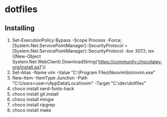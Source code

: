 # dotfiles

## Installing
1. Set-ExecutionPolicy Bypass -Scope Process -Force; [System.Net.ServicePointManager]::SecurityProtocol = [System.Net.ServicePointManager]::SecurityProtocol -bor 3072; iex ((New-Object System.Net.WebClient).DownloadString('https://community.chocolatey.org/install.ps1'))
2. Set-Alias -Name vim -Value "C:\Program Files\Neovim\bin\nvim.exe"
3. New-Item -ItemType Junction -Path "C:\Users\<user>\AppData\Local\nvim" -Target "C:\dev\dotfiles"
4. choco install nerd-fonts-hack
5. choco install git.install
6. choco install mingw
7. choco install ripgrep
8. choco install make

